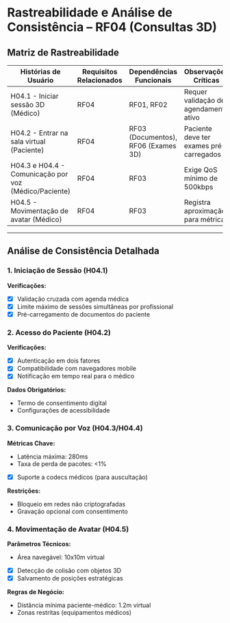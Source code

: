 # Rastreabilidade e Análise de Consistência – RF04 (Consultas 3D)

## Matriz de Rastreabilidade

| Histórias de Usuário | Requisitos Relacionados | Dependências Funcionais | Observações Críticas |
|-----------------------|-------------------------|-------------------------|----------------------|
| H04.1 - Iniciar sessão 3D (Médico) | RF04 | RF01, RF02 | Requer validação de agendamento ativo |
| H04.2 - Entrar na sala virtual (Paciente) | RF04 | RF03 (Documentos), RF06 (Exames 3D) | Paciente deve ter exames pré-carregados |
| H04.3 e H04.4 - Comunicação por voz (Médico/Paciente) |RF04 | RF03 | Exige QoS mínimo de 500kbps |
| H04.5 - Movimentação de avatar (Médico) | RF04 | RF03 | Registra aproximação para métricas |

---

## Análise de Consistência Detalhada

### 1. Iniciação de Sessão (H04.1)
**Verificações:**
- [x] Validação cruzada com agenda médica
- [x] Limite máximo de sessões simultâneas por profissional
- [x] Pré-carregamento de documentos do paciente

### 2. Acesso do Paciente (H04.2)
**Verificações:**
- [x] Autenticação em dois fatores
- [x] Compatibilidade com navegadores mobile
- [x] Notificação em tempo real para o médico

**Dados Obrigatórios:**
- Termo de consentimento digital
- Configurações de acessibilidade

### 3. Comunicação por Voz (H04.3/H04.4)
**Métricas Chave:**
- Latência máxima: 280ms
- Taxa de perda de pacotes: <1%
- [x] Suporte a codecs médicos (para auscultação)

**Restrições:**
- Bloqueio em redes não criptografadas
- Gravação opcional com consentimento

### 4. Movimentação de Avatar (H04.5)
**Parâmetros Técnicos:**
- Área navegável: 10x10m virtual
- [x] Detecção de colisão com objetos 3D
- [x] Salvamento de posições estratégicas

**Regras de Negócio:**
- Distância mínima paciente-médico: 1.2m virtual
- Zonas restritas (equipamentos médicos)
